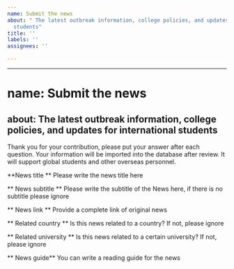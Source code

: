 ```yaml
---
name: Submit the news
about: " The latest outbreak information, college policies, and updates for international
  students"
title: ''
labels: ''
assignees: ''

---
```


---
# name: Submit the news
about: The latest outbreak information, college policies, and updates for international students
---

Thank you for your contribution, please put your answer after each question. Your information will be imported into the database after review. It will support global students and other overseas personnel.

**News title **
Please write the news title here

** News subtitle **
Please write the subtitle of the News here, if there is no subtitle please ignore

** News link **
Provide a complete link of original news

** Related country **
Is this news related to a country? If not, please ignore

** Related university **
Is this news related to a certain university? If not, please ignore

** News guide**
You can write a reading guide for the news
